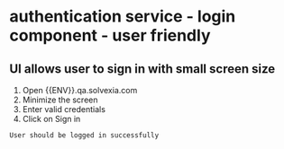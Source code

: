 # authentication service - login component - user friendly

## UI allows user to sign in with small screen size

1. Open {{ENV}}.qa.solvexia.com 
2. Minimize the screen 
3. Enter valid credentials
4. Click on Sign in

`User should be logged in successfully`
